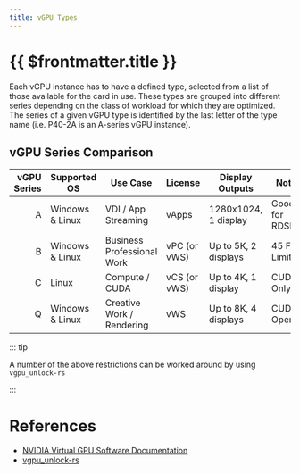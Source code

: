 ```yaml
---
title: vGPU Types
---
```


# {{ $frontmatter.title }}

Each vGPU instance has to have a defined type, selected from a list of those available for the card in use. These types are grouped into different series depending on the class of workload for which they are optimized. The series of a given vGPU type is identified by the last letter of the type name (i.e. P40-2A is an A-series vGPU instance).

## vGPU Series Comparison

| vGPU Series | Supported OS    | Use Case                   | License      | Display Outputs      | Notes         |
| -----------:| --------------- | -------------------------- | ------------ | -------------------- | ------------- |
| A           | Windows & Linux | VDI / App Streaming        | vApps        | 1280x1024, 1 display | Good for RDSH |
| B           | Windows & Linux | Business Professional Work | vPC (or vWS) | Up to 5K, 2 displays | 45 FPS Limit  |
| C           | Linux           | Compute / CUDA             | vCS (or vWS) | Up to 4K, 1 display  | CUDA Only     |
| Q           | Windows & Linux | Creative Work / Rendering  | vWS          | Up to 8K, 4 displays | CUDA & OpenGL |

::: tip

A number of the above restrictions can be worked around by using `vgpu_unlock-rs`

:::

# References

* [NVIDIA Virtual GPU Software Documentation](https://docs.nvidia.com/grid/latest/grid-vgpu-user-guide/index.html#virtual-gpu-types-grid)
* [vgpu_unlock-rs](../tools/vgpu_unlock-rs.md)
